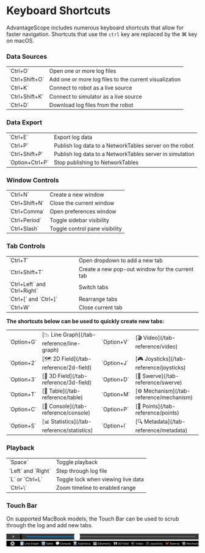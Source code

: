 # Keyboard Shortcuts

AdvantageScope includes numerous keyboard shortcuts that allow for faster navigation. Shortcuts that use the `ctrl` key are replaced by the ⌘ key on macOS.

### Data Sources

<table>
<tr><td>`Ctrl+O`</td><td>Open one or more log files</td></tr>
<tr><td>`Ctrl+Shift+O`</td><td>Add one or more log files to the current visualization</td></tr>
<tr><td>`Ctrl+K`</td><td>Connect to robot as a live source</td></tr>
<tr><td>`Ctrl+Shift+K`</td><td>Connect to simulator as a live source</td></tr>
<tr><td>`Ctrl+D`</td><td>Download log files from the robot</td></tr>
</table>

### Data Export

<table>
<tr><td>`Ctrl+E`</td><td>Export log data</td></tr>
<tr><td>`Ctrl+P`</td><td>Publish log data to a NetworkTables server on the robot</td></tr>
<tr><td>`Ctrl+Shift+P`</td><td>Publish log data to a NetworkTables server in simulation</td></tr>
<tr><td>`Option+Ctrl+P`</td><td>Stop publishing to NetworkTables</td></tr>
</table>

### Window Controls

<table>
<tr><td>`Ctrl+N`</td><td>Create a new window</td></tr>
<tr><td>`Ctrl+Shift+N`</td><td>Close the current window</td></tr>
<tr><td>`Ctrl+Comma`</td><td>Open preferences window</td></tr>
<tr><td>`Ctrl+Period`</td><td>Toggle sidebar visibility</td></tr>
<tr><td>`Ctrl+Slash`</td><td>Toggle control pane visibility</td></tr>
</table>

### Tab Controls

<table>
<tr><td>`Ctrl+T`</td><td>Open dropdown to add a new tab</td></tr>
<tr><td>`Ctrl+Shift+T`</td><td>Create a new pop-out window for the current tab</td></tr>
<tr><td>`Ctrl+Left` and `Ctrl+Right`</td><td>Switch tabs</td></tr>
<tr><td>`Ctrl+[` and `Ctrl+]`</td><td>Rearrange tabs</td></tr>
<tr><td>`Ctrl+W`</td><td>Close current tab</td></tr>
</table>

**The shortcuts below can be used to quickly create new tabs:**

<table>
<tr>
<td>`Option+G`</td><td>[📉 Line Graph](/tab-reference/line-graph)</td>
<td>`Option+V`</td><td>[🎬 Video](/tab-reference/video)</td>
</tr>
<tr>
<td>`Option+2`</td><td>[🗺 2D Field](/tab-reference/2d-field)</td>
<td>`Option+J`</td><td>[🎮 Joysticks](/tab-reference/joysticks)</td>
</tr>
<tr>
<td>`Option+3`</td><td>[👀 3D Field](/tab-reference/3d-field)</td>
<td>`Option+D`</td><td>[🦀 Swerve](/tab-reference/swerve)</td>
</tr>
<tr>
<td>`Option+T`</td><td>[🔢 Table](/tab-reference/table)</td>
<td>`Option+M`</td><td>[⚙️ Mechanism](/tab-reference/mechanism)</td>
</tr>
<tr>
<td>`Option+C`</td><td>[💬 Console](/tab-reference/console)</td>
<td>`Option+P`</td><td>[📍 Points](/tab-reference/points)</td>
</tr>
<tr>
<td>`Option+S`</td><td>[📊 Statistics](/tab-reference/statistics)</td>
<td>`Option+I`</td><td>[🔍 Metadata](/tab-reference/metadata)</td>
</tr>
</table>

### Playback

<table>
<tr><td>`Space`</td><td>Toggle playback</td></tr>
<tr><td>`Left` and `Right`</td><td>Step through log file</td></tr>
<tr><td>`L` or `Ctrl+L`</td><td>Toggle lock when viewing live data</td></tr>
<tr><td>`Ctrl+\`</td><td>Zoom timeline to enabled range</td></tr>
</table>

### Touch Bar

On supported MacBook models, the Touch Bar can be used to scrub through the log and add new tabs.

![Touch Bar scrubbing interface](./img/keyboard-1.png)
![Touch Bar new tab interface](./img/keyboard-2.png)
